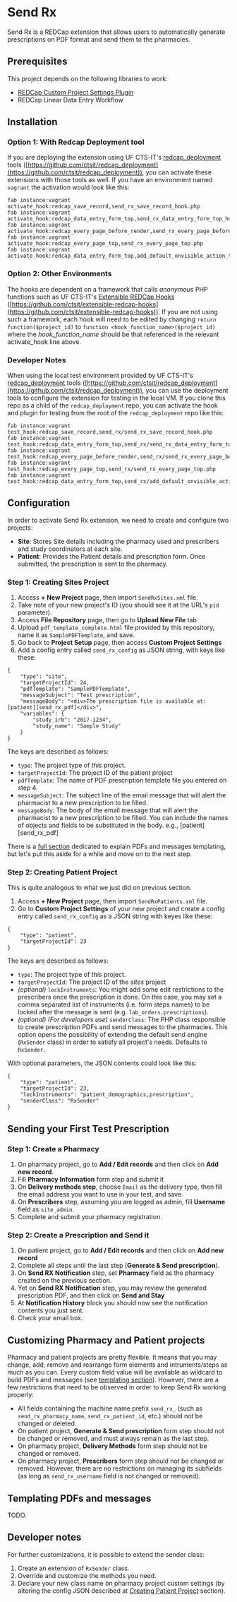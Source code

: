 # Send Rx

Send Rx is a REDCap extension that allows users to automatically generate prescriptions on PDF format and send them to the pharmacies.

## Prerequisites

This project depends on the following libraries to work:
- [REDCap Custom Project Settings Plugin](https://github.com/ctsit/custom_project_settings)
- REDCap Linear Data Entry Workflow

## Installation

### Option 1: With Redcap Deployment tool

If you are deploying the extension using UF CTS-IT's [redcap_deployment](https://github.com/ctsit/redcap_deployment) tools ([https://github.com/ctsit/redcap_deployment](https://github.com/ctsit/redcap_deployment)), you can activate these extensions with those tools as well. If you have an environment named `vagrant` the activation would look like this:

```
fab instance:vagrant activate_hook:redcap_save_record,send_rx_save_record_hook.php
fab instance:vagrant activate_hook:redcap_data_entry_form_top,send_rx_data_entry_form_top_hook.php
fab instance:vagrant activate_hook:redcap_every_page_before_render,send_rx_every_page_before_render_hook.php
fab instance:vagrant activate_hook:redcap_every_page_top,send_rx_every_page_top.php
fab instance:vagrant activate_hook:redcap_data_entry_form_top,add_default_onvisible_action_tag.php
```

### Option 2: Other Environments

The hooks are dependent on a framework that calls _anonymous_ PHP functions such as UF CTS-IT's [Extensible REDCap Hooks](https://github.com/ctsit/extensible-redcap-hooks) ([https://github.com/ctsit/extensible-redcap-hooks](https://github.com/ctsit/extensible-redcap-hooks)). If you are not using such a framework, each hook will need to be edited by changing `return function($project_id)` to `function <hook_function_name>($project_id)` where the _hook\_function\_name_ should be that referenced in the relevant activate_hook line above.


### Developer Notes

When using the local test environment provided by UF CTS-IT's [redcap_deployment](https://github.com/ctsit/redcap_deployment) tools ([https://github.com/ctsit/redcap_deployment](https://github.com/ctsit/redcap_deployment)), you can use the deployment tools to configure the extension for testing in the local VM. If you clone this repo as a child of the `redcap_deployment` repo, you can activate the hook and plugin for testing from the root of the `redcap_deployment` repo like this:

```
fab instance:vagrant test_hook:redcap_save_record,send_rx/send_rx_save_record_hook.php
fab instance:vagrant test_hook:redcap_data_entry_form_top,send_rx/send_rx_data_entry_form_top_hook.php
fab instance:vagrant test_hook:redcap_every_page_before_render,send_rx/send_rx_every_page_before_render_hook.php
fab instance:vagrant test_hook:redcap_every_page_top,send_rx/send_rx_every_page_top.php
fab instance:vagrant test_hook:redcap_data_entry_form_top,send_rx/add_default_onvisible_action_tag.php
```

## Configuration

In order to activate Send Rx extension, we need to create and configure two projects:
- **Site**: Stores Site details including the pharmacy used and prescribers and study coordinators at each site.
- **Patient**: Provides the Patient details and prescription form. Once submitted, the prescription is sent to the pharmacy.

### Step 1: Creating Sites Project
1. Access **+ New Project** page, then import `SendRxSites.xml` file.
2. Take note of your new project's ID (you should see it at the URL's `pid` parameter).
3. Access **File Repository** page, then go to **Upload New File** tab
4. Upload `pdf_template_complete.html` file provided by this repository, name it as `SamplePDFTemplate`, and save.
5. Go back to **Project Setup** page, then access **Custom Project Settings**
6. Add a config entry called `send_rx_config` as JSON string, with keys like these:
```
{
    "type": "site",
    "targetProjectId": 24,
    "pdfTemplate": "SamplePDFTemplate",
    "messageSubject": "Test prescription",
    "messageBody": "<div>The prescription file is available at: [patient][send_rx_pdf]</div>",
    "variables": {
        "study_irb": "2017-1234",
        "study_name": "Sample Study"
    }
}
```

The keys are described as follows:
- `type`: The project type of _this_ project.
- `targetProjectId`: The project ID of the patient project
- `pdfTemplate`: The name of PDF prescription template file you entered on step 4.
- `messageSubject`: The subject line of the email message that will alert the pharmacist to a new prescription to be filled.
- `messageBody`: The body of the email message that will alert the pharmacist to a new prescription to be filled. You can include the names of objects and fields to be substituted in the body.  e.g., [patient][send_rx_pdf]

There is a [full section](#templating-pdfs-and-messages) dedicated to explain PDFs and messages templating, but let's put this aside for a while and move on to the next step.


### Step 2: Creating Patient Project
This is quite analogous to what we just did on previous section.

1. Access **+ New Project** page, then import `SendRxPatients.xml` file.
2. Go to **Custom Project Settings** of your new project and create a config entry called `send_rx_config` as a JSON string with keyes like these:
```
{
    "type": "patient",
    "targetProjectId": 23
}
```

The keys are described as follows:
- `type`: The project type of _this_ project.
- `targetProjectId`: The project ID of the _sites_ project
- _(optional)_ `lockInstruments`: You might add some edit restrictions to the prescribers once the prescription is done. On this case, you may set a comma separated list of instruments (i.e. form steps names) to be locked after the message is sent (e.g. `lab_orders,prescriptions`).
- _(optional) (For developers use)_ `senderClass`: The PHP class responsible to create prescription PDFs and send messages to the pharmacies. This option opens the possibility of extending the default send engine (`RxSender` class) in order to satisfy all project's needs. Defaults to `RxSender`.

With optional parameters, the JSON contents could look like this:
```
{
    "type": "patient",
    "targetProjectId": 23,
    "lockInstruments": "patient_demographics,prescription",
    "senderClass": "RxSender"
}
```


## Sending your First Test Prescription

### Step 1: Create a Pharmacy
1. On pharmacy project, go to **Add / Edit records** and then click on **Add new record**.
2. Fill **Pharmacy Information** form step and submit it
3. On **Delivery methods step**, choose `Email` as the delivery type, then fill the email address you want to use in your test, and save.
4. On **Prescribers** step, assuming you are logged as admin, fill **Username** field as `site_admin`.
5. Complete and submit your pharmacy registration.

### Step 2: Create a Prescription and Send it
1. On patient project, go to **Add / Edit records** and then click on **Add new record**
2. Complete all steps until the last step (**Generate & Send prescription**).
3. On **Send RX Notification** step, set **Pharmacy** field as the pharmacy created on the previous section.
4. Yet on **Send RX Notification** step, you may review the generated prescription PDF, and then click on **Send and Stay**
5. At **Notification History** block you should now see the notification contents you just sent.
6. Check your email box.

## Customizing Pharmacy and Patient projects

Pharmacy and patient projects are pretty flexible. It means that you may change, add, remove and rearrange form elements and intruments/steps as much as you can. Every custom field value will be available as wildcard to build PDFs and messages (see [templating section](#templating-pdfs-and-messages)). However, there are a few restrictions that need to be observed in order to keep Send Rx working properly:
- All fields containing the machine name prefix `send_rx_` (such as `send_rx_pharmacy_name`, `send_rx_patient_id`, etc.) should not be changed or deleted.
- On patient project, **Generate & Send prescription** form step should not be changed or removed, and must always remain as the last step.
- On pharmacy project, **Delivery Methods** form step should not be changed or removed.
- On pharmacy project, **Prescribers** form step should not be changed or removed. However, there are no restrictions on managing its subfields (as long as `send_rx_username` field is not changed or removed).

## Templating PDFs and messages
TODO.

## Developer notes

For further customizations, it is possible to extend the sender class:
1. Create an extension of `RxSender` class.
2. Override and customize the methods you need.
3. Declare your new class name on pharmacy project custom settings (by altering the config JSON described at [Creating Patient Project](#creating-patient-project) section).
